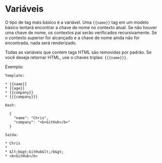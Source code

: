 # Variáveis

O tipo de tag mais básico é a variável. Uma `{{name}}` tag  em um modelo básico tentará encontrar a chave de nome no contexto atual. Se não houver uma chave de nome, os contextos pai serão verificados recursivamente. Se o contexto superior for alcançado e a chave de nome ainda não for encontrada, nada será renderizado.

Todas as variáveis que contém tags HTML são removidas por padrão. Se você deseja retornar HTML, use o chaves triplas: `{{{name}}}`.

Exemplo:

```markup
Template:

* {{name}}
* {{age}}
* {{company}}
* {{{company}}}

Hash:

  {
    "name": "Chris",
    "company": "<b>GitHub</b>"
  }
  
Saída:

* Chris
*
* &lt;b&gt;GitHub&lt;/b&gt;
* <b>GitHub</b>
```

